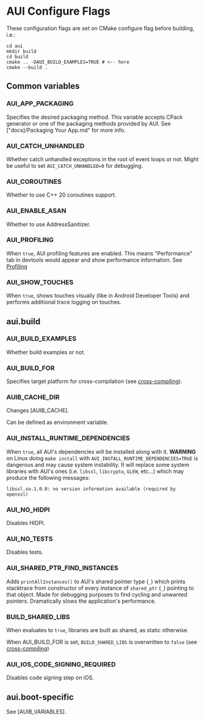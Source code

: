 # AUI Configure Flags

These configuration flags are set on CMake configure flag before building, i.e.:

```
cd aui
mkdir build
cd build
cmake .. -DAUI_BUILD_EXAMPLES=TRUE # <-- here
cmake --build .
```

## Common variables

### AUI_APP_PACKAGING
Specifies the desired packaging method. This variable accepts CPack generator or one of the packaging methods provided
by AUI. See ["docs]/Packaging Your App.md" for more info.

### AUI_CATCH_UNHANDLED
Whether catch unhandled exceptions in the root of event loops or not. Might be useful to set `AUI_CATCH_UNHANDLED=0` for
debugging.

### AUI_COROUTINES
Whether to use C++ 20 coroutines support.

### AUI_ENABLE_ASAN
Whether to use AddressSanitizer.

### AUI_PROFILING
When `true`, AUI profiling features are enabled. This means "Performance" tab in devtools would appear and show
performance information. See [Profiling]([profiling])

### AUI_SHOW_TOUCHES
When `true`, shows touches visually (like in Android Developer Tools) and performs additional trace logging on touches.

## aui.build

### AUI_BUILD_EXAMPLES
Whether build examples or not.

### AUI_BUILD_FOR
Specifies target platform for cross-compilation (see [cross-compiling](crosscompiling.md)).

### AUIB_CACHE_DIR
Changes [AUIB_CACHE].

Can be defined as environment variable.

### AUI_INSTALL_RUNTIME_DEPENDENCIES
When `true`, all AUI's dependencies will be installed along with it. **WARNING** on Linux doing `make install` with `AUI_INSTALL_RUNTIME_DEPENDENCIES=TRUE` is dangerous and may cause system instability. It will replace some system libraries with AUI's ones (i.e. `libssl`, `libcrypto`, `GLEW`, etc...) which may produce the following messages:

```
libssl.so.1.0.0: no version information available (required by openssl)
```

### AUI_NO_HIDPI
Disables HIDPI.

### AUI_NO_TESTS
Disables tests.

### AUI_SHARED_PTR_FIND_INSTANCES
Adds `printAllInstances()` to AUI's shared pointer type (`_`) which prints stacktrace from constructor of every instance of `shared_ptr` (`_`) pointing to that object. Made for debugging purposes to find cycling and unwanted pointers. Dramatically slows the application's performance.

### BUILD_SHARED_LIBS
When evaluates to `true`, libraries are built as shared, as static otherwise.

When AUI_BUILD_FOR is set, `BUILD_SHARED_LIBS` is overwritten to `false` 
(see [cross-compiling](docs/Crosscompiling.md))

### AUI_IOS_CODE_SIGNING_REQUIRED
Disables code signing step on iOS.

## aui.boot-specific

See [AUIB_VARIABLES].
